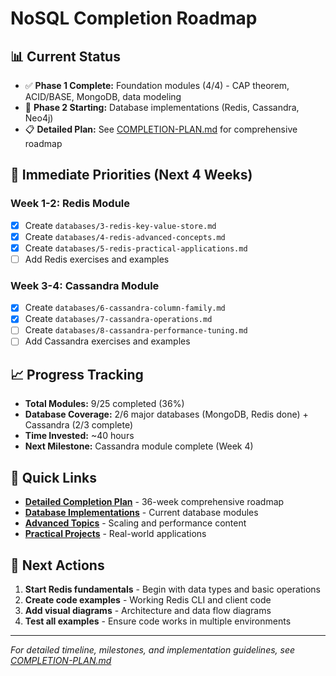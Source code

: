 # NoSQL Completion Roadmap

## 📊 **Current Status**
- ✅ **Phase 1 Complete:** Foundation modules (4/4) - CAP theorem, ACID/BASE, MongoDB, data modeling
- 🔄 **Phase 2 Starting:** Database implementations (Redis, Cassandra, Neo4j)
- 📋 **Detailed Plan:** See [COMPLETION-PLAN.md](./COMPLETION-PLAN.md) for comprehensive roadmap

## 🎯 **Immediate Priorities (Next 4 Weeks)**

### **Week 1-2: Redis Module**
- [x] Create `databases/3-redis-key-value-store.md`
- [x] Create `databases/4-redis-advanced-concepts.md`
- [x] Create `databases/5-redis-practical-applications.md`
- [ ] Add Redis exercises and examples

### **Week 3-4: Cassandra Module**
- [x] Create `databases/6-cassandra-column-family.md`
- [x] Create `databases/7-cassandra-operations.md`
- [ ] Create `databases/8-cassandra-performance-tuning.md`
- [ ] Add Cassandra exercises and examples

## 📈 **Progress Tracking**
- **Total Modules:** 9/25 completed (36%)
- **Database Coverage:** 2/6 major databases (MongoDB, Redis done) + Cassandra (2/3 complete)
- **Time Invested:** ~40 hours
- **Next Milestone:** Cassandra module complete (Week 4)

## 🔗 **Quick Links**
- **[Detailed Completion Plan](./COMPLETION-PLAN.md)** - 36-week comprehensive roadmap
- **[Database Implementations](./databases/)** - Current database modules
- **[Advanced Topics](./advanced/)** - Scaling and performance content
- **[Practical Projects](./practical/)** - Real-world applications

## 🚀 **Next Actions**
1. **Start Redis fundamentals** - Begin with data types and basic operations
2. **Create code examples** - Working Redis CLI and client code
3. **Add visual diagrams** - Architecture and data flow diagrams
4. **Test all examples** - Ensure code works in multiple environments

---
*For detailed timeline, milestones, and implementation guidelines, see [COMPLETION-PLAN.md](./COMPLETION-PLAN.md)*
